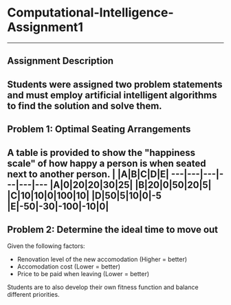 # Computational-Intelligence-Assignment1
***
## Assignment Description

Students were assigned two problem statements and must employ artificial intelligent algorithms to find the solution and solve them.
---
## Problem 1: Optimal Seating Arrangements
A table is provided to show the "happiness scale" of how happy a person is when seated next to another person.
| |A|B|C|D|E|
---|---|---|---|---|---
|A|0|20|20|30|25|
|B|20|0|50|20|5|
|C|10|10|0|100|10|
|D|50|5|10|0|-5
|E|-50|-30|-100|-10|0|
---
## Problem 2: Determine the ideal time to move out
Given the following factors:
* Renovation level of the new accomodation (Higher = better)
* Accomodation cost (Lower = better)
* Price to be paid when leaving (Lower = better)

Students are to also develop their own fitness function and balance different priorities.
